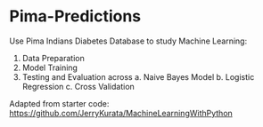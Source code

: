 # Pima-Predictions

Use Pima Indians Diabetes Database to study Machine Learning:
1. Data Preparation
2. Model Training
3. Testing and Evaluation across
    a. Naive Bayes Model
    b. Logistic Regression
    c. Cross Validation

Adapted from starter code: https://github.com/JerryKurata/MachineLearningWithPython
